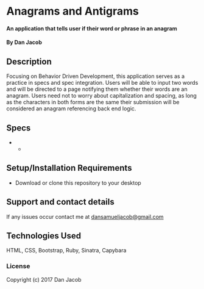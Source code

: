 # Anagrams and Antigrams

#### An application that tells user if their word or phrase in an anagram

#### By Dan Jacob

## Description
   Focusing on Behavior Driven Development, this application serves as a practice in specs and spec integration. Users will be able to input two words and will be directed to a page notifying them whether their words are an anagram. Users need not to worry about capitalization and spacing, as long as the characters in both forms are the same their submission will be considered an anagram referencing back end logic.


## Specs
*
  *





## Setup/Installation Requirements

* Download or clone this repository to your desktop

## Support and contact details

If any issues occur contact me at dansamueljacob@gmail.com

## Technologies Used
 HTML, CSS, Bootstrap, Ruby, Sinatra, Capybara

### License
Copyright (c) 2017 Dan Jacob
